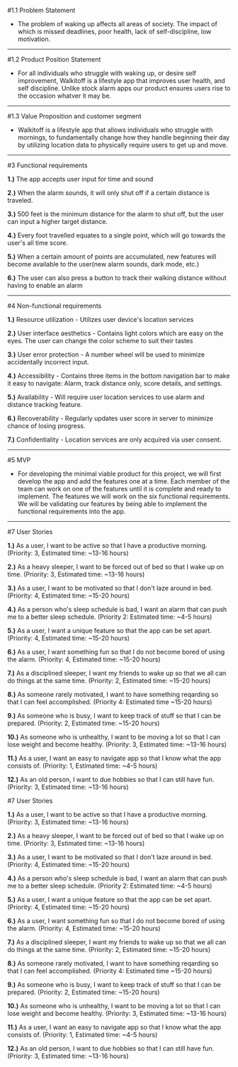 #1.1 Problem Statement
  
  * The problem of waking up affects all areas of society. The impact of which is 
  missed deadlines, poor health, lack of self-discipline, low motivation.

--------------------------------------------------------------------------------------------------------

#1.2 Product Position Statement

 * For all individuals who struggle with waking up, or desire self improvement, Walkitoff is a lifestyle app that
 improves user health, and self discipline. Unlike stock alarm apps our product ensures users rise to the occasion whatver it may be.

----------------------------------------------------------------------------------------------------------

#1.3 Value Proposition and customer segment
 
 * Walkitoff is a lifestyle app that  allows individuals who struggle with mornings, to fundamentally change how they handle beginning their day
 by utilizing location data to physically require users to get up and move.

-----------------------------------------------------------------------------------------------------------

#3 Functional requirements

**1.)** The app accepts user input for time and sound

**2.)** When the alarm sounds, it will only shut off if a certain distance is traveled.

**3.)** 500 feet is the minimum distance for the alarm to shut off, but the user can input a higher target distance.

**4.)** Every foot travelled equates to a single point, which will go towards the user's all time score.

**5.)** When a certain amount of points are accumulated, new features will become available to the user(new alarm sounds, dark mode, etc.)

**6.)** The user can also press a button to track their walking distance without having to enable an alarm

-------------------------------------------------------------------------------------------------------------

#4 Non-functional requirements

**1.)** Resource utilization - Utilizes user device's location services

**2.)** User interface aesthetics - Contains light colors which are easy on the eyes. The user can change the color scheme to suit their tastes

**3.)** User error protection - A number wheel will be used to minimize accidentally incorrect input.

**4.)** Accessibility - Contains three items in the bottom navigation bar to make it easy to navigate: Alarm, track distance only, score details, and settings.

**5.)** Availability - Will require user location services to use alarm and distance tracking feature.

**6.)** Recoverability - Regularly updates user score in server to minimize chance of losing progress.

**7.)** Confidentiality - Location services are only acquired via user consent.

-------------------------------------------------------------------------------------------------------------

#5 MVP

 *  For developing the minimal viable product for this project, we will first develop the app and add the features one at a time. Each member of the team can work on one of the features until it is complete and ready to implement. The features we will work on the six functional requirements. We will be validating our features by being able to implement the functional requirements into the app. 
 
---------------------------------------------------------------------------------------------------------------
 
#7 User Stories

**1.)** As a user, I want to be active so that I have a productive morning. (Priority: 3, Estimated time: ~13-16 hours)

**2.)** As a heavy sleeper, I want to be forced out of bed so that I wake up on time. (Priority: 3, Estimated time: ~13-16 hours)

**3.)** As a user, I want to be motivated so that I don't laze around in bed. (Priority: 4, Estimated time: ~15-20 hours)

**4.)** As a person who's sleep schedule is bad, I want an alarm that can push me to a better sleep schedule. (Priority 2: Estimated time: ~4-5 hours)

**5.)** As a user, I want a unique feature so that the app can be set apart. (Priority: 4, Estimated time: ~15-20 hours)

**6.)** As a user, I want something fun so that I do not become bored of using the alarm. (Priority: 4, Estimated time: ~15-20 hours)

**7.)** As a disciplined sleeper, I want my friends to wake up so that we all can do things at the same time. (Priority: 2, Estimated time: ~15-20 hours)

**8.)** As someone rarely motivated, I want to have something reqarding so that I can feel accomplished. (Priority 4: Estimated time ~15-20 hours)

**9.)** As someone who is busy, I want to keep track of stuff so that I can be prepared. (Priority: 2, Estimated time: ~15-20 hours)

**10.)** As someone who is unhealthy, I want to be moving a lot so that I can lose weight and become healthy. (Priority: 3, Estimated time: ~13-16 hours)

**11.)** As a user, I want an easy to navigate app so that I know what the app consists of. (Priority: 1, Estimated time: ~4-5 hours)

**12.)** As an old person, I want to due hobbies so that I can still have fun. (Priority: 3, Estimated time: ~13-16 hours)

#7 User Stories

**1.)** As a user, I want to be active so that I have a productive morning. (Priority: 3, Estimated time: ~13-16 hours)

**2.)** As a heavy sleeper, I want to be forced out of bed so that I wake up on time. (Priority: 3, Estimated time: ~13-16 hours)

**3.)** As a user, I want to be motivated so that I don't laze around in bed. (Priority: 4, Estimated time: ~15-20 hours)

**4.)** As a person who's sleep schedule is bad, I want an alarm that can push me to a better sleep schedule. (Priority 2: Estimated time: ~4-5 hours)

**5.)** As a user, I want a unique feature so that the app can be set apart. (Priority: 4, Estimated time: ~15-20 hours)

**6.)** As a user, I want something fun so that I do not become bored of using the alarm. (Priority: 4, Estimated time: ~15-20 hours)

**7.)** As a disciplined sleeper, I want my friends to wake up so that we all can do things at the same time. (Priority: 2, Estimated time: ~15-20 hours)

**8.)** As someone rarely motivated, I want to have something reqarding so that I can feel accomplished. (Priority 4: Estimated time ~15-20 hours)

**9.)** As someone who is busy, I want to keep track of stuff so that I can be prepared. (Priority: 2, Estimated time: ~15-20 hours)

**10.)** As someone who is unhealthy, I want to be moving a lot so that I can lose weight and become healthy. (Priority: 3, Estimated time: ~13-16 hours)

**11.)** As a user, I want an easy to navigate app so that I know what the app consists of. (Priority: 1, Estimated time: ~4-5 hours)

**12.)** As an old person, I want to due hobbies so that I can still have fun. (Priority: 3, Estimated time: ~13-16 hours)